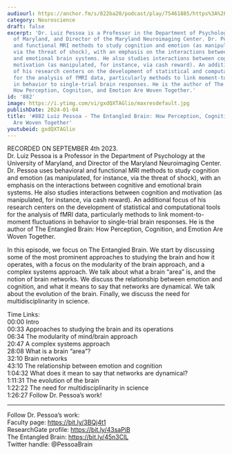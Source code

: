 ```yaml
---
audiourl: https://anchor.fm/s/822ba20/podcast/play/75461885/https%3A%2F%2Fd3ctxlq1ktw2nl.cloudfront.net%2Fstaging%2F2023-8-4%2Ffcea7d6c-ee40-3288-7fb4-232135537220.m4a
category: Neuroscience
draft: false
excerpt: 'Dr. Luiz Pessoa is a Professor in the Department of Psychology at the University
  of Maryland, and Director of the Maryland Neuroimaging Center. Dr. Pessoa uses behavioral
  and functional MRI methods to study cognition and emotion (as manipulated, for instance,
  via the threat of shock), with an emphasis on the interactions between cognitive
  and emotional brain systems. He also studies interactions between cognition and
  motivation (as manipulated, for instance, via cash reward). An additional focus
  of his research centers on the development of statistical and computational tools
  for the analysis of fMRI data, particularly methods to link moment-to-moment fluctuations
  in behavior to single-trial brain responses. He is the author of The Entangled Brain:
  How Perception, Cognition, and Emotion Are Woven Together.'
id: '882'
image: https://i.ytimg.com/vi/gxdQXTAGlio/maxresdefault.jpg
publishDate: 2024-01-04
title: '#882 Luiz Pessoa - The Entangled Brain: How Perception, Cognition, and Emotion
  Are Woven Together'
youtubeid: gxdQXTAGlio
---
```

<div class="timelinks">

RECORDED ON SEPTEMBER 4th 2023.  
Dr. Luiz Pessoa is a Professor in the Department of Psychology at the University of Maryland, and Director of the Maryland Neuroimaging Center. Dr. Pessoa uses behavioral and functional MRI methods to study cognition and emotion (as manipulated, for instance, via the threat of shock), with an emphasis on the interactions between cognitive and emotional brain systems. He also studies interactions between cognition and motivation (as manipulated, for instance, via cash reward). An additional focus of his research centers on the development of statistical and computational tools for the analysis of fMRI data, particularly methods to link moment-to-moment fluctuations in behavior to single-trial brain responses. He is the author of The Entangled Brain: How Perception, Cognition, and Emotion Are Woven Together.

In this episode, we focus on The Entangled Brain. We start by discussing some of the most prominent approaches to studying the brain and how it operates, with a focus on the modularity of the brain approach, and a complex systems approach. We talk about what a brain “area” is, and the notion of brain networks. We discuss the relationship between emotion and cognition, and what it means to say that networks are dynamical. We talk about the evolution of the brain. Finally, we discuss the need for multidisciplinarity in science.

Time Links:  
<time>00:00</time> Intro  
<time>00:33</time> Approaches to studying the brain and its operations  
<time>06:34</time> The modularity of mind/brain approach  
<time>20:47</time> A complex systems approach  
<time>28:08</time> What is a brain “area”?  
<time>32:10</time> Brain networks  
<time>43:10</time> The relationship between emotion and cognition  
<time>1:04:32</time> What does it mean to say that networks are dynamical?  
<time>1:11:31</time> The evolution of the brain  
<time>1:22:22</time> The need for multidisciplinarity in science  
<time>1:26:27</time> Follow Dr. Pessoa’s work!

---

Follow Dr. Pessoa’s work:  
Faculty page: https://bit.ly/3BQj4t1  
ResearchGate profile: https://bit.ly/43saPiB  
The Entangled Brain: https://bit.ly/45n3ClL  
Twitter handle: @PessoaBrain
</div>


